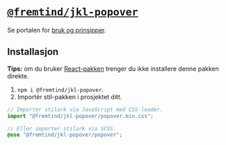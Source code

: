 # [`@fremtind/jkl-popover`](https://jokul.fremtind.no/komponenter/popover)

Se portalen for [bruk og prinsipper](https://jokul.fremtind.no/komponenter/popover).

## Installasjon

**Tips:** om du bruker [React-pakken](../popover-react/) trenger du ikke installere denne pakken direkte.

1. `npm i @fremtind/jkl-popover`.
2. Importér stil-pakken i prosjektet ditt.

```js
// Importer stilark via JavaScript med CSS-loader.
import "@fremtind/jkl-popover/popover.min.css";
```

```scss
// Eller importer stilark via SCSS.
@use "@fremtind/jkl-popover/popover";
```
